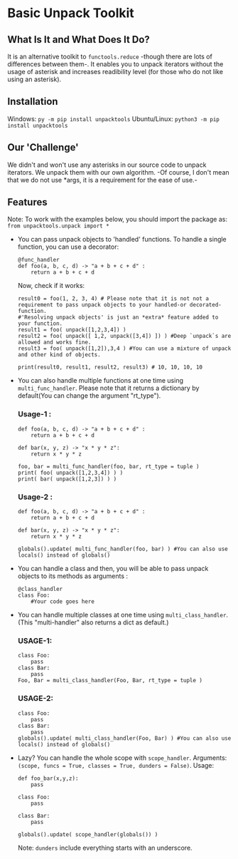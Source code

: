 # Basic Unpack Toolkit

## What Is It and What Does It Do?
  It is an alternative toolkit to `functools.reduce` -though there are lots of differences between them-. It enables you to unpack iterators without the usage of asterisk and increases readibility level (for those who do not like using an asterisk).
## Installation
  Windows: `py -m pip install unpacktools`
  Ubuntu/Linux: `python3 -m pip install unpacktools`
## Our 'Challenge'
  We didn't and won't use any asterisks in our source code to unpack iterators. We unpack them with our own algorithm. -Of course, I don't mean that we do not use *args, it is a requirement for the ease of use.-
## Features
Note: To work with the examples below, you should import the package as: `from unpacktools.unpack import *`
* You can pass unpack objects to 'handled' functions. To handle a single function, you can use a decorator:
  ```python3
  @func_handler
  def foo(a, b, c, d) -> "a + b + c + d" :
      return a + b + c + d
  ```
  Now, check if it works:
  ```python3
  result0 = foo(1, 2, 3, 4) # Please note that it is not not a requirement to pass unpack objects to your handled-or decorated- function. 
  #'Resolving unpack objects' is just an *extra* feature added to your function.
  result1 = foo( unpack([1,2,3,4]) )
  result2 = foo( unpack([ 1,2, unpack([3,4]) ]) ) #Deep `unpack`s are allowed and works fine.
  result3 = foo( unpack([1,2]),3,4 ) #You can use a mixture of unpack and other kind of objects.

  print(result0, result1, result2, result3) # 10, 10, 10, 10
  ```
* You can also handle multiple functions at one time using `multi_func_handler`. Please note that it returns a dictionary by default(You can change the argument "rt_type").
  ### Usage-1 :
    ```python3
    def foo(a, b, c, d) -> "a + b + c + d" :
        return a + b + c + d
        
    def bar(x, y, z) -> "x * y * z":
        return x * y * z
        
    foo, bar = multi_func_handler(foo, bar, rt_type = tuple )
    print( foo( unpack([1,2,3,4]) ) )
    print( bar( unpack([1,2,3]) ) )
    ```
  ### Usage-2 :
    ```python3
    def foo(a, b, c, d) -> "a + b + c + d" :
        return a + b + c + d
        
    def bar(x, y, z) -> "x * y * z":
        return x * y * z
        
    globals().update( multi_func_handler(foo, bar) ) #You can also use locals() instead of globals()
    ```
* You can handle a class and then, you will be able to pass unpack objects to its methods as arguments :
  ```python3
  @class_handler
  class Foo:
      #Your code goes here
  ```
* You can handle multiple classes at one time using `multi_class_handler`. (This "multi-handler" also returns a dict as default.)
  ### USAGE-1:
    ```python3
    class Foo:
        pass
    class Bar:
        pass
    Foo, Bar = multi_class_handler(Foo, Bar, rt_type = tuple )
    ```
  ### USAGE-2:
    ```python3
    class Foo:
        pass
    class Bar:
        pass
    globals().update( multi_class_handler(Foo, Bar) ) #You can also use locals() instead of globals()
    ```
* Lazy? You can handle the whole scope with `scope_handler`. Arguments: `(scope, funcs = True, classes = True, dunders = False)`. Usage:
  ```python3
  def foo_bar(x,y,z):
      pass
      
  class Foo:
      pass
      
  class Bar:
      pass
  
  globals().update( scope_handler(globals()) )
  ```
  Note: `dunders` include everything starts with an underscore.
